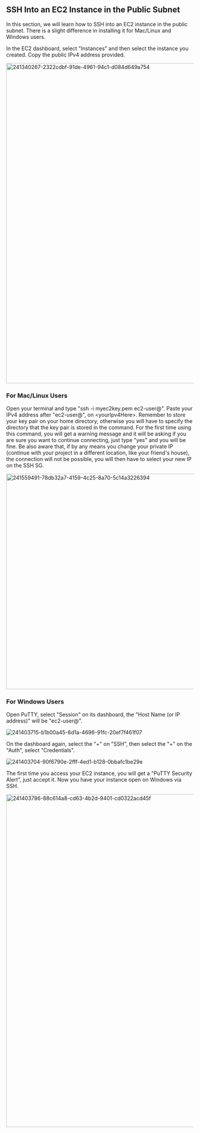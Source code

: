 ## SSH Into an EC2 Instance in the Public Subnet

In this section, we will learn how to SSH into an EC2 instance in the public subnet. There is a slight difference in installing it for Mac/Linux and Windows users.

In the EC2 dashboard, select "Instances" and then select the instance you created. Copy the public IPv4 address provided.

<img width="860" alt="241340267-2322cdbf-91de-4961-94c1-d084d649a754" src="https://github.com/leorickli/wordpress-aws/assets/106999054/99ea270c-d2e5-44fe-bfb9-2c3e0866bbd8">

### For Mac/Linux Users

Open your terminal and type "ssh -i myec2key.pem ec2-user@<yourIpv4Here>". Paste your IPv4 address after "ec2-user@", on \<yourIpv4Here\>. Remember to store your key pair on your home directory, otherwise you will have to specify the directory that the key pair is stored in the command. For the first time using this command, you will get a warning message and it will be asking if you are sure you want to continue connecting, just type "yes" and you will be fine. Be also aware that, if by any means you change your private IP (continue with your project in a different location, like your friend's house), the connection will not be possible, you will then have to select your new IP on the SSH SG.

<img width="579" alt="241559491-78db32a7-4159-4c25-8a70-5c14a3226394" src="https://github.com/leorickli/wordpress-aws/assets/106999054/393534a1-894e-4ba5-8871-6856d0e50d54">

### For Windows Users

Open PuTTY, select "Session" on its dashboard, the "Host Name (or IP address)" will be "ec2-user@<yourIPaddress>".

![241403715-b1b00a45-6d1a-4696-91fc-20ef7f461f07](https://github.com/leorickli/wordpress-aws/assets/106999054/b238f303-1fc4-44d8-acd6-a5f34b3f0dde)

On the dashboard again, select the "+" on "SSH", then select the "+" on the "Auth", select "Credentials".

![241403704-90f6790e-2fff-4ed1-b128-0bbafc1be29e](https://github.com/leorickli/wordpress-aws/assets/106999054/fb03906b-1be0-4947-97f7-e1aee2a7b27f)

The first time you access your EC2 instance, you will get a "PuTTY Security Alert", just accept it. Now you have your instance open on Windows via SSH.

<img width="894" alt="241403786-88c614a8-cd63-4b2d-9401-cd0322acd45f" src="https://github.com/leorickli/wordpress-aws/assets/106999054/5e81a3d5-363a-4c04-9a52-bbf87a8390fa">
